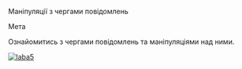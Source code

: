 Маніпуляції з чергами повідомлень

Мета 

Ознайомитись з чергами повідомлень та маніпуляціями над ними.

<a href="https://ibb.co/dAuR0o"><img src="https://preview.ibb.co/iRGvt8/laba5.png" alt="laba5" border="0"></a>
